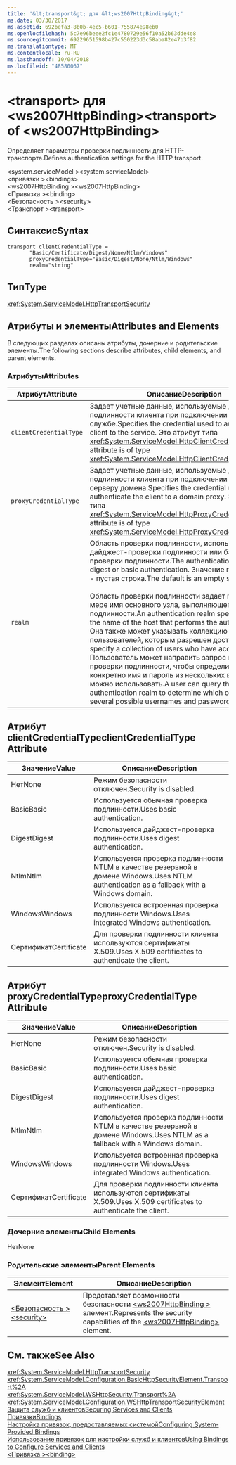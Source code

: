 ```yaml
---
title: '&lt;transport&gt; для &lt;ws2007HttpBinding&gt;'
ms.date: 03/30/2017
ms.assetid: 692befa3-8b0b-4ec5-b601-755874e98eb0
ms.openlocfilehash: 5c7e96beee2fc1e4780729e56f10a52b63dde4e8
ms.sourcegitcommit: 69229651598b427c550223d3c58aba82e47b3f82
ms.translationtype: MT
ms.contentlocale: ru-RU
ms.lasthandoff: 10/04/2018
ms.locfileid: "48580067"
---
```

# <a name="lttransportgt-of-ltws2007httpbindinggt"></a><span data-ttu-id="06095-102">&lt;transport&gt; для &lt;ws2007HttpBinding&gt;</span><span class="sxs-lookup"><span data-stu-id="06095-102">&lt;transport&gt; of &lt;ws2007HttpBinding&gt;</span></span>
<span data-ttu-id="06095-103">Определяет параметры проверки подлинности для HTTP-транспорта.</span><span class="sxs-lookup"><span data-stu-id="06095-103">Defines authentication settings for the HTTP transport.</span></span>  
  
 <span data-ttu-id="06095-104">\<system.serviceModel ></span><span class="sxs-lookup"><span data-stu-id="06095-104">\<system.serviceModel></span></span>  
<span data-ttu-id="06095-105">\<привязки ></span><span class="sxs-lookup"><span data-stu-id="06095-105">\<bindings></span></span>  
<span data-ttu-id="06095-106">\<ws2007HttpBinding ></span><span class="sxs-lookup"><span data-stu-id="06095-106">\<ws2007HttpBinding></span></span>  
<span data-ttu-id="06095-107">\<Привязка ></span><span class="sxs-lookup"><span data-stu-id="06095-107">\<binding></span></span>  
<span data-ttu-id="06095-108">\<Безопасность ></span><span class="sxs-lookup"><span data-stu-id="06095-108">\<security></span></span>  
<span data-ttu-id="06095-109">\<Транспорт ></span><span class="sxs-lookup"><span data-stu-id="06095-109">\<transport></span></span>  
  
## <a name="syntax"></a><span data-ttu-id="06095-110">Синтаксис</span><span class="sxs-lookup"><span data-stu-id="06095-110">Syntax</span></span>  
  
```  
transport clientCredentialType =   
       "Basic/Certificate/Digest/None/Ntlm/Windows"  
       proxyCredentialType="Basic/Digest/None/Ntlm/Windows"  
       realm="string"   
```  
  
## <a name="type"></a><span data-ttu-id="06095-111">Тип</span><span class="sxs-lookup"><span data-stu-id="06095-111">Type</span></span>  
 <xref:System.ServiceModel.HttpTransportSecurity>  
  
## <a name="attributes-and-elements"></a><span data-ttu-id="06095-112">Атрибуты и элементы</span><span class="sxs-lookup"><span data-stu-id="06095-112">Attributes and Elements</span></span>  
 <span data-ttu-id="06095-113">В следующих разделах описаны атрибуты, дочерние и родительские элементы.</span><span class="sxs-lookup"><span data-stu-id="06095-113">The following sections describe attributes, child elements, and parent elements.</span></span>  
  
### <a name="attributes"></a><span data-ttu-id="06095-114">Атрибуты</span><span class="sxs-lookup"><span data-stu-id="06095-114">Attributes</span></span>  
  
|<span data-ttu-id="06095-115">Атрибут</span><span class="sxs-lookup"><span data-stu-id="06095-115">Attribute</span></span>|<span data-ttu-id="06095-116">Описание</span><span class="sxs-lookup"><span data-stu-id="06095-116">Description</span></span>|  
|---------------|-----------------|  
|`clientCredentialType`|<span data-ttu-id="06095-117">Задает учетные данные, используемые для проверки подлинности клиента при подключении к службе.</span><span class="sxs-lookup"><span data-stu-id="06095-117">Specifies the credential used to authenticate the client to the service.</span></span> <span data-ttu-id="06095-118">Это атрибут типа <xref:System.ServiceModel.HttpClientCredentialType>.</span><span class="sxs-lookup"><span data-stu-id="06095-118">This attribute is of type <xref:System.ServiceModel.HttpClientCredentialType>.</span></span>|  
|`proxyCredentialType`|<span data-ttu-id="06095-119">Задает учетные данные, используемые для проверки подлинности клиента при подключении к прокси-серверу домена.</span><span class="sxs-lookup"><span data-stu-id="06095-119">Specifies the credential used to authenticate the client to a domain proxy.</span></span> <span data-ttu-id="06095-120">Это атрибут типа <xref:System.ServiceModel.HttpProxyCredentialType>.</span><span class="sxs-lookup"><span data-stu-id="06095-120">This attribute is of type <xref:System.ServiceModel.HttpProxyCredentialType>.</span></span>|  
|`realm`|<span data-ttu-id="06095-121">Область проверки подлинности, используемая для дайджест-проверки подлинности или базовой проверки подлинности.</span><span class="sxs-lookup"><span data-stu-id="06095-121">The authentication realm for digest or basic authentication.</span></span> <span data-ttu-id="06095-122">Значение по умолчанию - пустая строка.</span><span class="sxs-lookup"><span data-stu-id="06095-122">The default is an empty string.</span></span><br /><br /> <span data-ttu-id="06095-123">Область проверки подлинности задает по крайней мере имя основного узла, выполняющего проверку подлинности.</span><span class="sxs-lookup"><span data-stu-id="06095-123">An authentication realm specifies at least the name of the host that performs the authentication.</span></span> <span data-ttu-id="06095-124">Она также может указывать коллекцию пользователей, которым разрешен доступ.</span><span class="sxs-lookup"><span data-stu-id="06095-124">It can also specify a collection of users who have access.</span></span> <span data-ttu-id="06095-125">Пользователь может направить запрос к области проверки подлинности, чтобы определить, какие конкретно имя и пароль из нескольких возможных можно использовать.</span><span class="sxs-lookup"><span data-stu-id="06095-125">A user can query the authentication realm to determine which one of the several possible usernames and passwords can be used.</span></span>|  
  
## <a name="clientcredentialtype-attribute"></a><span data-ttu-id="06095-126">Атрибут clientCredentialType</span><span class="sxs-lookup"><span data-stu-id="06095-126">clientCredentialType Attribute</span></span>  
  
|<span data-ttu-id="06095-127">Значение</span><span class="sxs-lookup"><span data-stu-id="06095-127">Value</span></span>|<span data-ttu-id="06095-128">Описание</span><span class="sxs-lookup"><span data-stu-id="06095-128">Description</span></span>|  
|-----------|-----------------|  
|<span data-ttu-id="06095-129">Нет</span><span class="sxs-lookup"><span data-stu-id="06095-129">None</span></span>|<span data-ttu-id="06095-130">Режим безопасности отключен.</span><span class="sxs-lookup"><span data-stu-id="06095-130">Security is disabled.</span></span>|  
|<span data-ttu-id="06095-131">Basic</span><span class="sxs-lookup"><span data-stu-id="06095-131">Basic</span></span>|<span data-ttu-id="06095-132">Используется обычная проверка подлинности.</span><span class="sxs-lookup"><span data-stu-id="06095-132">Uses basic authentication.</span></span>|  
|<span data-ttu-id="06095-133">Digest</span><span class="sxs-lookup"><span data-stu-id="06095-133">Digest</span></span>|<span data-ttu-id="06095-134">Используется дайджест-проверка подлинности.</span><span class="sxs-lookup"><span data-stu-id="06095-134">Uses digest authentication.</span></span>|  
|<span data-ttu-id="06095-135">Ntlm</span><span class="sxs-lookup"><span data-stu-id="06095-135">Ntlm</span></span>|<span data-ttu-id="06095-136">Используется проверка подлинности NTLM в качестве резервной в домене Windows.</span><span class="sxs-lookup"><span data-stu-id="06095-136">Uses NTLM authentication as a fallback with a Windows domain.</span></span>|  
|<span data-ttu-id="06095-137">Windows</span><span class="sxs-lookup"><span data-stu-id="06095-137">Windows</span></span>|<span data-ttu-id="06095-138">Используется встроенная проверка подлинности Windows.</span><span class="sxs-lookup"><span data-stu-id="06095-138">Uses integrated Windows authentication.</span></span>|  
|<span data-ttu-id="06095-139">Сертификат</span><span class="sxs-lookup"><span data-stu-id="06095-139">Certificate</span></span>|<span data-ttu-id="06095-140">Для проверки подлинности клиента используются сертификаты X.509.</span><span class="sxs-lookup"><span data-stu-id="06095-140">Uses X.509 certificates to authenticate the client.</span></span>|  
  
## <a name="proxycredentialtype-attribute"></a><span data-ttu-id="06095-141">Атрибут proxyCredentialType</span><span class="sxs-lookup"><span data-stu-id="06095-141">proxyCredentialType Attribute</span></span>  
  
|<span data-ttu-id="06095-142">Значение</span><span class="sxs-lookup"><span data-stu-id="06095-142">Value</span></span>|<span data-ttu-id="06095-143">Описание</span><span class="sxs-lookup"><span data-stu-id="06095-143">Description</span></span>|  
|-----------|-----------------|  
|<span data-ttu-id="06095-144">Нет</span><span class="sxs-lookup"><span data-stu-id="06095-144">None</span></span>|<span data-ttu-id="06095-145">Режим безопасности отключен.</span><span class="sxs-lookup"><span data-stu-id="06095-145">Security is disabled.</span></span>|  
|<span data-ttu-id="06095-146">Basic</span><span class="sxs-lookup"><span data-stu-id="06095-146">Basic</span></span>|<span data-ttu-id="06095-147">Используется обычная проверка подлинности.</span><span class="sxs-lookup"><span data-stu-id="06095-147">Uses basic authentication.</span></span>|  
|<span data-ttu-id="06095-148">Digest</span><span class="sxs-lookup"><span data-stu-id="06095-148">Digest</span></span>|<span data-ttu-id="06095-149">Используется дайджест-проверка подлинности.</span><span class="sxs-lookup"><span data-stu-id="06095-149">Uses digest authentication.</span></span>|  
|<span data-ttu-id="06095-150">Ntlm</span><span class="sxs-lookup"><span data-stu-id="06095-150">Ntlm</span></span>|<span data-ttu-id="06095-151">Используется проверка подлинности NTLM в качестве резервной в домене Windows.</span><span class="sxs-lookup"><span data-stu-id="06095-151">Uses NTLM as a fallback with a Windows domain.</span></span>|  
|<span data-ttu-id="06095-152">Windows</span><span class="sxs-lookup"><span data-stu-id="06095-152">Windows</span></span>|<span data-ttu-id="06095-153">Используется встроенная проверка подлинности Windows.</span><span class="sxs-lookup"><span data-stu-id="06095-153">Uses integrated Windows authentication.</span></span>|  
|<span data-ttu-id="06095-154">Сертификат</span><span class="sxs-lookup"><span data-stu-id="06095-154">Certificate</span></span>|<span data-ttu-id="06095-155">Для проверки подлинности клиента используются сертификаты X.509.</span><span class="sxs-lookup"><span data-stu-id="06095-155">Uses X.509 certificates to authenticate the client.</span></span>|  
  
### <a name="child-elements"></a><span data-ttu-id="06095-156">Дочерние элементы</span><span class="sxs-lookup"><span data-stu-id="06095-156">Child Elements</span></span>  
 <span data-ttu-id="06095-157">Нет</span><span class="sxs-lookup"><span data-stu-id="06095-157">None</span></span>  
  
### <a name="parent-elements"></a><span data-ttu-id="06095-158">Родительские элементы</span><span class="sxs-lookup"><span data-stu-id="06095-158">Parent Elements</span></span>  
  
|<span data-ttu-id="06095-159">Элемент</span><span class="sxs-lookup"><span data-stu-id="06095-159">Element</span></span>|<span data-ttu-id="06095-160">Описание</span><span class="sxs-lookup"><span data-stu-id="06095-160">Description</span></span>|  
|-------------|-----------------|  
|[<span data-ttu-id="06095-161">\<Безопасность ></span><span class="sxs-lookup"><span data-stu-id="06095-161">\<security></span></span>](../../../../../docs/framework/configure-apps/file-schema/wcf/security-of-ws2007httpbinding.md)|<span data-ttu-id="06095-162">Представляет возможности безопасности [ \<ws2007HttpBinding >](../../../../../docs/framework/configure-apps/file-schema/wcf/ws2007httpbinding.md) элемент.</span><span class="sxs-lookup"><span data-stu-id="06095-162">Represents the security capabilities of the [\<ws2007HttpBinding>](../../../../../docs/framework/configure-apps/file-schema/wcf/ws2007httpbinding.md) element.</span></span>|  
  
## <a name="see-also"></a><span data-ttu-id="06095-163">См. также</span><span class="sxs-lookup"><span data-stu-id="06095-163">See Also</span></span>  
 <xref:System.ServiceModel.HttpTransportSecurity>  
 <xref:System.ServiceModel.Configuration.BasicHttpSecurityElement.Transport%2A>  
 <xref:System.ServiceModel.WSHttpSecurity.Transport%2A>  
 <xref:System.ServiceModel.Configuration.WSHttpTransportSecurityElement>  
 [<span data-ttu-id="06095-164">Защита служб и клиентов</span><span class="sxs-lookup"><span data-stu-id="06095-164">Securing Services and Clients</span></span>](../../../../../docs/framework/wcf/feature-details/securing-services-and-clients.md)  
 [<span data-ttu-id="06095-165">Привязки</span><span class="sxs-lookup"><span data-stu-id="06095-165">Bindings</span></span>](../../../../../docs/framework/wcf/bindings.md)  
 [<span data-ttu-id="06095-166">Настройка привязок, предоставляемых системой</span><span class="sxs-lookup"><span data-stu-id="06095-166">Configuring System-Provided Bindings</span></span>](../../../../../docs/framework/wcf/feature-details/configuring-system-provided-bindings.md)  
 [<span data-ttu-id="06095-167">Использование привязок для настройки служб и клиентов</span><span class="sxs-lookup"><span data-stu-id="06095-167">Using Bindings to Configure Services and Clients</span></span>](../../../../../docs/framework/wcf/using-bindings-to-configure-services-and-clients.md)  
 [<span data-ttu-id="06095-168">\<Привязка ></span><span class="sxs-lookup"><span data-stu-id="06095-168">\<binding></span></span>](../../../../../docs/framework/misc/binding.md)
